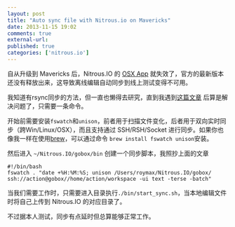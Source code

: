 ```yaml
---
layout: post
title: "Auto sync file with Nitrous.io on Mavericks"
date: 2013-11-15 19:02
comments: true
external-url: 
published: true
categories: ['nitrous.io']
---
```


自从升级到 Mavericks 后，Nitrous.IO 的 [OSX App](https://www.nitrous.io/mac) 就失效了，官方的最新版本还没有释放出来，这导致离线编辑自动同步到线上测试变得不可用。

我知道有rsync同步的方法，但一直也懒得去研究，直到我遇到[这篇文章](http://notes.geoffreyd.me/local-file-editing-with-nitrous-io-on-mavericks) 后算是解决问题了，只需要一条命令。

开始前需要安装`fswatch`和`unison`，前者用于扫描文件变化，后者用于双向实时同步（跨Win/Linux/OSX），而且支持通过 SSH/RSH/Socket 进行同步。如果你也像我一样在使用[brew](/blog/the_homebrew_better_than_the_macports)，可以通过命令 `brew install fswatch unison`安装。

然后进入 `~/Nitrous.IO/gobox/bin` 创建一个同步脚本，我照抄上面的文章

```
#!/bin/bash
fswatch . "date +%H:%M:%S; unison /Users/roymax/Nitrous.IO/gobox/ ssh://action@gobox//home/action/workspace -ui text -terse -batch"
```

当我们需要工作时，只需要进入目录执行`./bin/start_sync.sh`，当本地编辑文件时将自己上传到 Nitrous.IO 的对应目录了。

不过据本人测试，同步有点延时但总算能够正常工作。

